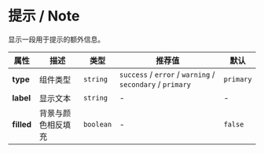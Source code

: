 # 提示 / Note

显示一段用于提示的额外信息。

<ex-code name="ex-note-basic"></ex-code>

<ex-code name="ex-note-type"></ex-code>

<ex-code name="ex-note-filled"></ex-code>

<ex-footer>

| 属性       | 描述               | 类型      | 推荐值                                                    | 默认      |
| ---------- | ------------------ | --------- | --------------------------------------------------------- | --------- |
| **type**   | 组件类型           | `string`  | `success` / `error` / `warning` / `secondary` / `primary` | `primary` |
| **label**  | 显示文本           | `string`  | -                                                         | -         |
| **filled** | 背景与颜色相反填充 | `boolean` | -                                                         | `false`   |

</ex-footer>
